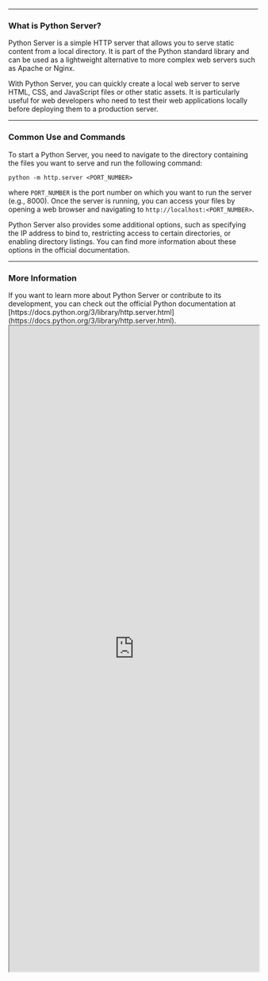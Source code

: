 --- ---
<h3>What is Python Server?</h3>
Python Server is a simple HTTP server that allows you to serve static content from a local directory. It is part of the Python standard library and can be used as a lightweight alternative to more complex web servers such as Apache or Nginx.

With Python Server, you can quickly create a local web server to serve HTML, CSS, and JavaScript files or other static assets. It is particularly useful for web developers who need to test their web applications locally before deploying them to a production server.

---
<h3>Common Use and Commands</h3>
To start a Python Server, you need to navigate to the directory containing the files you want to serve and run the following command:

```
python -m http.server <PORT_NUMBER>
```

where `PORT_NUMBER` is the port number on which you want to run the server (e.g., 8000). Once the server is running, you can access your files by opening a web browser and navigating to `http://localhost:<PORT_NUMBER>`.

Python Server also provides some additional options, such as specifying the IP address to bind to, restricting access to certain directories, or enabling directory listings. You can find more information about these options in the official documentation.

---
<h3>More Information</h3>
If you want to learn more about Python Server or contribute to its development, you can check out the official Python documentation at [https://docs.python.org/3/library/http.server.html](https://docs.python.org/3/library/http.server.html).

<iframe src="https://docs.python.org/3/library/http.server.html" width="100%" height="1300"></iframe>